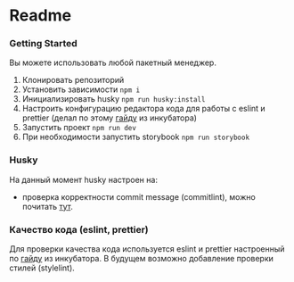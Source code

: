 # Readme

### Getting Started

Вы можете использовать любой пакетный менеджер.

1. Клонировать репозиторий
2. Установить зависимости `npm i`
3. Инициализировать husky `npm run husky:install`
4. Настроить конфигурацию редактора кода для работы с eslint и prettier (делал по этому [гайду](https://flashcards-docs.andrii.es/ru/lesson-1/chapter-1) из инкубатора)
5. Запустить проект `npm run dev`
6. При необходимости запустить storybook `npm run storybook`

### Husky

На данный момент husky настроен на:

* проверка корректности commit message (commitlint), можно почитать [тут](https://www.conventionalcommits.org/en/v1.0.0/).

### Качество кода (eslint, prettier)

Для проверки качества кода используется eslint и prettier настроенный по [гайду](https://flashcards-docs.andrii.es/ru/lesson-1/chapter-1) из инкубатора.
В будущем возможно добавление проверки стилей (stylelint).
   


